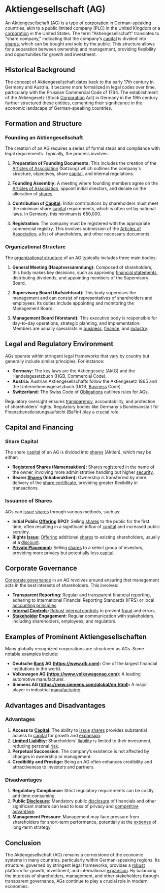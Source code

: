 # Aktiengesellschaft (AG)

An Aktiengesellschaft (AG) is a type of [corporation](../c/corporation.md) in German-speaking countries, akin to a public limited company (PLC) in the United Kingdom or a [corporation](../c/corporation.md) in the United States. The term "Aktiengesellschaft" translates to "share company," indicating that the company’s [capital](../c/capital.md) is divided into [shares](../s/shares.md), which can be bought and sold by the public. This structure allows for a separation between ownership and management, providing flexibility and opportunities for growth and investment.

## Historical Background

The concept of Aktiengesellschaft dates back to the early 17th century in Germany and Austria. It became more formalized in legal codes over time, particularly with the Prussian Commercial Code of 1794. The establishment of the Aktiengesetz (Stock [Corporation](../c/corporation.md) Act) in Germany in the 19th century further structured these entities, cementing their significance in the economic landscape of German-speaking countries.

## Formation and Structure

### Founding an Aktiengesellschaft

The creation of an AG requires a series of formal steps and compliance with legal requirements. Typically, the process involves:

1. **Preparation of Founding Documents:** This includes the creation of the [Articles of Association](../a/articles_of_association.md) (Satzung) which outlines the company's structure, objectives, share [capital](../c/capital.md), and internal regulations.

2. **Founding Assembly:** A meeting where founding members agree on the [Articles of Association](../a/articles_of_association.md), appoint initial directors, and decide on the allocation of [shares](../s/shares.md).

3. **Contribution of [Capital](../c/capital.md):** Initial contributions by shareholders must meet the minimum share [capital](../c/capital.md) requirements, which is often set by national laws. In Germany, this minimum is €50,000.

4. **Registration:** The company must be registered with the appropriate commercial registry. This involves submission of the [Articles of Association](../a/articles_of_association.md), a list of shareholders, and other necessary documents.

### Organizational Structure

The [organizational structure](../o/organizational_structure.md) of an AG typically includes three main bodies:

1. **General Meeting (Hauptversammlung):** Composed of shareholders, this body makes key decisions, such as approving [financial statements](../f/financial_statements.md), distributing dividends, and appointing members of the Supervisory Board.

2. **Supervisory Board (Aufsichtsrat):** This body supervises the management and can consist of representatives of shareholders and employees. Its duties include appointing and monitoring the Management Board.

3. **Management Board (Vorstand):** This executive body is responsible for day-to-day operations, strategic planning, and implementation. Members are usually specialists in [business](../b/business.md), [finance](../f/finance.md), and [industry](../i/industry.md).

## Legal and Regulatory Environment

AGs operate within stringent legal frameworks that vary by country but generally include similar principles. For instance:

- **Germany:** The key laws are the Aktiengesetz (AktG) and the Handelsgesetzbuch (HGB, Commercial Code).
- **Austria:** Austrian Aktiengesellschafts follow the Aktiengesetz 1965 and the Unternehmensgesetzbuch (UGB, [Business](../b/business.md) Code).
- **Switzerland:** The Swiss Code of [Obligations](../o/obligation.md) outlines rules for AGs.

Regulatory oversight ensures [transparency](../t/transparency.md), accountability, and protection of shareholders' rights. Regulatory bodies like Germany's Bundesanstalt für Finanzdienstleistungsaufsicht (BaFin) play a crucial role.

## Capital and Financing

### Share Capital

The share [capital](../c/capital.md) of an AG is divided into [shares](../s/shares.md) (Aktien), which may be either:

- **Registered [Shares](../s/shares.md) (Namensaktien):** [Shares](../s/shares.md) registered in the name of the owner, involving more administrative handling but higher [security](../s/security.md).
- **Bearer [Shares](../s/shares.md) (Inhaberaktien):** Ownership is transferred by mere delivery of the [share certificate](../s/share_certificate.md), providing greater flexibility in transactions.

### Issuance of Shares

AGs can [issue](../i/issue.md) [shares](../s/shares.md) through various methods, such as:

- **Initial Public [Offering](../o/offering.md) (IPO):** Selling [shares](../s/shares.md) to the public for the first time, often resulting in a significant influx of [capital](../c/capital.md) and increased public scrutiny.
- **Rights [Issue](../i/issue.md):** [Offering](../o/offering.md) additional [shares](../s/shares.md) to existing shareholders, usually at a [discount](../d/discount.md).
- **[Private Placement](../p/private_placement.md):** Selling [shares](../s/shares.md) to a select group of investors, providing more privacy but potentially less [capital](../c/capital.md).

## Corporate Governance

[Corporate governance](../c/corporate_governance.md) in an AG revolves around ensuring that management acts in the best interests of shareholders. This involves:

- **Transparent Reporting:** Regular and transparent financial reporting, adhering to International Financial Reporting Standards (IFRS) or local [accounting principles](../a/accounting_principles.md).
- **[Internal Controls](../i/internal_controls.md):** [Robust](../r/robust.md) [internal controls](../i/internal_controls.md) to prevent [fraud](../f/fraud.md) and errors.
- **[Stakeholder](../s/stakeholder.md) Engagement:** Regular communication with stakeholders, including shareholders, employees, and regulators.

## Examples of Prominent Aktiengesellschaften

Many globally recognized corporations are structured as AGs. Some notable examples include:

- **Deutsche [Bank](../b/bank.md) AG (https://www.db.com):** One of the largest financial institutions in the world.
- **Volkswagen AG (https://www.volkswagenag.com):** A leading automotive manufacturer.
- **Siemens AG (https://new.siemens.com/global/en.html):** A major player in industrial [manufacturing](../m/manufacturing.md).

## Advantages and Disadvantages

### Advantages

1. **Access to [Capital](../c/capital.md):** The ability to [issue](../i/issue.md) [shares](../s/shares.md) provides substantial access to [capital](../c/capital.md) for growth and [expansion](../e/expansion.md).
2. **[Limited Liability](../l/limited_liability.md):** Shareholders' [liability](../l/liability.md) is limited to their investment, reducing personal [risk](../r/risk.md).
3. **Perpetual Succession:** The company’s existence is not affected by changes in ownership or management.
4. **Credibility and Prestige:** Being an AG often enhances credibility and attractiveness to investors and partners.

### Disadvantages

1. **Regulatory Compliance:** Strict regulatory requirements can be costly and time-consuming.
2. **Public [Disclosure](../d/disclosure.md):** Mandatory public [disclosure](../d/disclosure.md) of financials and other significant matters can lead to loss of privacy and [competitive advantage](../c/competitive_advantage.md).
3. **Management Pressure:** Management may face pressure from shareholders for short-term performance, potentially at the [expense](../e/expense.md) of long-term strategy.

## Conclusion

The Aktiengesellschaft (AG) remains a cornerstone of the economic systems in many countries, particularly within German-speaking regions. Its structure, governed by stringent legal frameworks, provides a [robust](../r/robust.md) platform for growth, investment, and international [expansion](../e/expansion.md). By balancing the interests of shareholders, management, and other stakeholders through transparent governance, AGs continue to play a crucial role in modern economies.